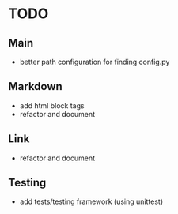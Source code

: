 TODO
====

Main
----

* better path configuration for finding config.py

Markdown
--------

* add html block tags
* refactor and document

Link
----

* refactor and document

Testing
-------

* add tests/testing framework (using unittest)
